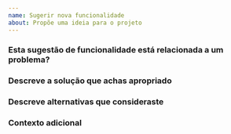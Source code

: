 ```yaml
---
name: Sugerir nova funcionalidade
about: Propõe uma ideia para o projeto
---
```


### Esta sugestão de funcionalidade está relacionada a um problema?

<!-- Uma descrição clara e concisa de qual é o problema. -->

### Descreve a solução que achas apropriado

<!-- Uma descrição do que achas que devia acontecer. -->

### Descreve alternativas que consideraste

<!-- Uma descrição clara e concisa de quaisquer soluções ou opções alternativas que consideraste. -->

### Contexto adicional

<!-- Adiciona qualquer outro contexto ou capturas de ecrã sobre a ideia/funcionalidade que estás a sugerir. -->

